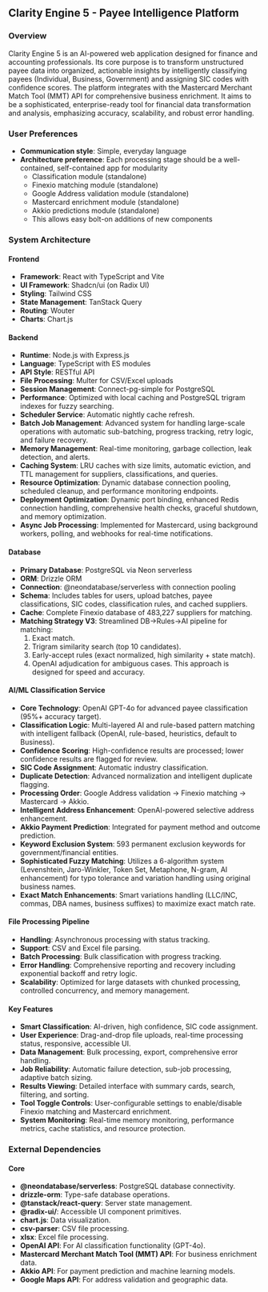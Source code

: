 ## Clarity Engine 5 - Payee Intelligence Platform

### Overview
Clarity Engine 5 is an AI-powered web application designed for finance and accounting professionals. Its core purpose is to transform unstructured payee data into organized, actionable insights by intelligently classifying payees (Individual, Business, Government) and assigning SIC codes with confidence scores. The platform integrates with the Mastercard Merchant Match Tool (MMT) API for comprehensive business enrichment. It aims to be a sophisticated, enterprise-ready tool for financial data transformation and analysis, emphasizing accuracy, scalability, and robust error handling.

### User Preferences
- **Communication style**: Simple, everyday language
- **Architecture preference**: Each processing stage should be a well-contained, self-contained app for modularity
  - Classification module (standalone)
  - Finexio matching module (standalone)
  - Google Address validation module (standalone)
  - Mastercard enrichment module (standalone)
  - Akkio predictions module (standalone)
  - This allows easy bolt-on additions of new components

### System Architecture

#### Frontend
- **Framework**: React with TypeScript and Vite
- **UI Framework**: Shadcn/ui (on Radix UI)
- **Styling**: Tailwind CSS
- **State Management**: TanStack Query
- **Routing**: Wouter
- **Charts**: Chart.js

#### Backend
- **Runtime**: Node.js with Express.js
- **Language**: TypeScript with ES modules
- **API Style**: RESTful API
- **File Processing**: Multer for CSV/Excel uploads
- **Session Management**: Connect-pg-simple for PostgreSQL
- **Performance**: Optimized with local caching and PostgreSQL trigram indexes for fuzzy searching.
- **Scheduler Service**: Automatic nightly cache refresh.
- **Batch Job Management**: Advanced system for handling large-scale operations with automatic sub-batching, progress tracking, retry logic, and failure recovery.
- **Memory Management**: Real-time monitoring, garbage collection, leak detection, and alerts.
- **Caching System**: LRU caches with size limits, automatic eviction, and TTL management for suppliers, classifications, and queries.
- **Resource Optimization**: Dynamic database connection pooling, scheduled cleanup, and performance monitoring endpoints.
- **Deployment Optimization**: Dynamic port binding, enhanced Redis connection handling, comprehensive health checks, graceful shutdown, and memory optimization.
- **Async Job Processing**: Implemented for Mastercard, using background workers, polling, and webhooks for real-time notifications.

#### Database
- **Primary Database**: PostgreSQL via Neon serverless
- **ORM**: Drizzle ORM
- **Connection**: @neondatabase/serverless with connection pooling
- **Schema**: Includes tables for users, upload batches, payee classifications, SIC codes, classification rules, and cached suppliers.
- **Cache**: Complete Finexio database of 483,227 suppliers for matching.
- **Matching Strategy V3**: Streamlined DB→Rules→AI pipeline for matching:
  1. Exact match.
  2. Trigram similarity search (top 10 candidates).
  3. Early-accept rules (exact normalized, high similarity + state match).
  4. OpenAI adjudication for ambiguous cases.
  This approach is designed for speed and accuracy.

#### AI/ML Classification Service
- **Core Technology**: OpenAI GPT-4o for advanced payee classification (95%+ accuracy target).
- **Classification Logic**: Multi-layered AI and rule-based pattern matching with intelligent fallback (OpenAI, rule-based, heuristics, default to Business).
- **Confidence Scoring**: High-confidence results are processed; lower confidence results are flagged for review.
- **SIC Code Assignment**: Automatic industry classification.
- **Duplicate Detection**: Advanced normalization and intelligent duplicate flagging.
- **Processing Order**: Google Address validation → Finexio matching → Mastercard → Akkio.
- **Intelligent Address Enhancement**: OpenAI-powered selective address enhancement.
- **Akkio Payment Prediction**: Integrated for payment method and outcome prediction.
- **Keyword Exclusion System**: 593 permanent exclusion keywords for government/financial entities.
- **Sophisticated Fuzzy Matching**: Utilizes a 6-algorithm system (Levenshtein, Jaro-Winkler, Token Set, Metaphone, N-gram, AI enhancement) for typo tolerance and variation handling using original business names.
- **Exact Match Enhancements**: Smart variations handling (LLC/INC, commas, DBA names, business suffixes) to maximize exact match rate.

#### File Processing Pipeline
- **Handling**: Asynchronous processing with status tracking.
- **Support**: CSV and Excel file parsing.
- **Batch Processing**: Bulk classification with progress tracking.
- **Error Handling**: Comprehensive reporting and recovery including exponential backoff and retry logic.
- **Scalability**: Optimized for large datasets with chunked processing, controlled concurrency, and memory management.

#### Key Features
- **Smart Classification**: AI-driven, high confidence, SIC code assignment.
- **User Experience**: Drag-and-drop file uploads, real-time processing status, responsive, accessible UI.
- **Data Management**: Bulk processing, export, comprehensive error handling.
- **Job Reliability**: Automatic failure detection, sub-job processing, adaptive batch sizing.
- **Results Viewing**: Detailed interface with summary cards, search, filtering, and sorting.
- **Tool Toggle Controls**: User-configurable settings to enable/disable Finexio matching and Mastercard enrichment.
- **System Monitoring**: Real-time memory monitoring, performance metrics, cache statistics, and resource protection.

### External Dependencies

#### Core
- **@neondatabase/serverless**: PostgreSQL database connectivity.
- **drizzle-orm**: Type-safe database operations.
- **@tanstack/react-query**: Server state management.
- **@radix-ui/**: Accessible UI component primitives.
- **chart.js**: Data visualization.
- **csv-parser**: CSV file processing.
- **xlsx**: Excel file processing.
- **OpenAI API**: For AI classification functionality (GPT-4o).
- **Mastercard Merchant Match Tool (MMT) API**: For business enrichment data.
- **Akkio API**: For payment prediction and machine learning models.
- **Google Maps API**: For address validation and geographic data.
